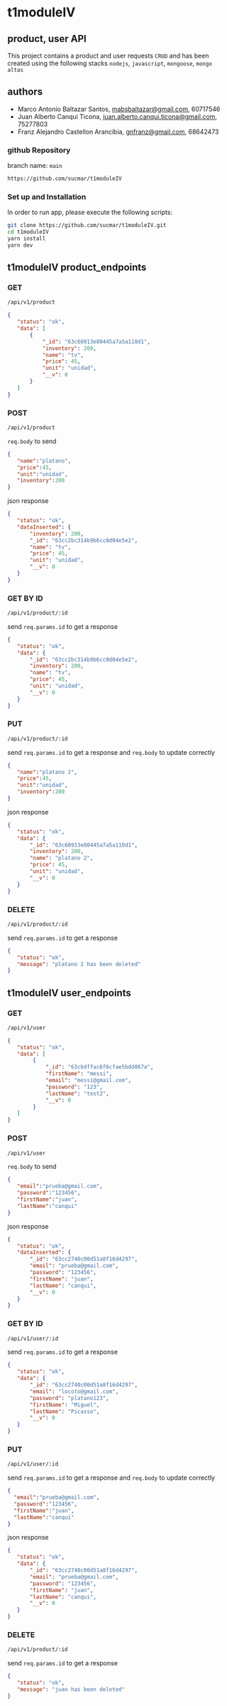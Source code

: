 # t1moduleIV 
## product, user API
This project contains a product and user requests `CRUD` and has been created using the following stacks `nodejs`, `javascript`, `mongoose`, `mongo altas` 
## authors
 * Marco Antonio Baltazar Santos, mabsbaltazar@gmail.com, 60717546
 * Juan Alberto Canqui Ticona, juan.alberto.canqui.ticona@gmail.com, 75277803
 * Franz Alejandro Castellon Arancibia, gnfranz@gmail.com, 68642473

### github Repository
branch name: `main` 
```sh
https://github.com/sucmar/t1moduleIV
```
### Set up and Installation
In order to run app, please execute the following scripts: 
```sh
git clone https://github.com/sucmar/t1moduleIV.git
cd t1moduleIV
yarn install
yarn dev
```
## t1moduleIV product_endpoints
### GET 
```sh
/api/v1/product
```
```json
{
   "status": "ok",
   "data": [
       {
           "_id": "63c60913e80445a7a5a110d1",
           "inventory": 200,
           "name": "tv",
           "price": 45,
           "unit": "unidad",
           "__v": 0
       }
   ]
}
```
### POST
```sh
/api/v1/product
```
`req.body` to send
```json
{
   "name":"platano",
   "price":45,
   "unit":"unidad",
   "inventory":200
}
```
json response
```json
{
   "status": "ok",
   "dataInserted": {
       "inventory": 200,
       "_id": "63cc2bc314b9b6cc0d04e5e2",
       "name": "tv",
       "price": 45,
       "unit": "unidad",
       "__v": 0
   }
}
```
### GET BY ID
```sh
/api/v1/product/:id
```
send `req.params.id` to get a response 
```json
{
   "status": "ok",
   "data": {
       "_id": "63cc2bc314b9b6cc0d04e5e2",
       "inventory": 200,
       "name": "tv",
       "price": 45,
       "unit": "unidad",
       "__v": 0
   }
}
```

### PUT
```sh
/api/v1/product/:id
```
send `req.params.id` to get a response and `req.body` to update correctly
```json
{
   "name":"platano 2",
   "price":45,
   "unit":"unidad",
   "inventory":200
}
```
json response
```json
{
   "status": "ok",
   "data": {
       "_id": "63c60913e80445a7a5a110d1",
       "inventory": 200,
       "name": "platano 2",
       "price": 45,
       "unit": "unidad",
       "__v": 0
   }
}
```

### DELETE
```sh
/api/v1/product/:id
```
send `req.params.id` to get a response 
```json
{
   "status": "ok",
   "message": "platano 2 has been deleted"
}
```
## t1moduleIV user_endpoints
### GET 
```sh
/api/v1/user
```
```json
{
   "status": "ok",
   "data": [
        {
            "_id": "63cbdffac6f6cfae5bdd067a",
            "firstName": "messi",
            "email": "messi@gmail.com",
            "password": "123",
            "lastName": "test2",
            "__v": 0
        }
   ]
}
```
### POST
 ```sh
 /api/v1/user
```
`req.body` to send 
```json
{
   "email":"prueba@gmail.com",
   "password":"123456",
   "firstName":"juan",
   "lastName":"canqui"
}
```
json response
```json
{
   "status": "ok",
   "dataInserted": {
       "_id": "63cc2740c00d51a8f16d4297",
       "email": "prueba@gmail.com",
       "password": "123456",
       "firstName": "juan",
       "lastName": "canqui",
       "__v": 0
   }
}
```
### GET BY ID
```sh
/api/v1/user/:id
```
send `req.params.id` to get a response 
```json
{
   "status": "ok",
   "data": {
       "_id": "63cc2740c00d51a8f16d4297",
       "email": "locoto@gmail.com",
       "password": "platano123",
       "firstName": "Miguel",
       "lastName": "Picasso",
       "__v": 0
   }
}
```

### PUT
```sh
/api/v1/user/:id
```
send `req.params.id` to get a response and `req.body` to update correctly
```json
{
  "email":"prueba@gmail.com",
  "password":"123456",
  "firstName":"juan",
  "lastName":"canqui"
}
```
json response
```json
{
   "status": "ok",
   "data": {
       "_id": "63cc2740c00d51a8f16d4297",
       "email": "prueba@gmail.com",
       "password": "123456",
       "firstName": "juan",
       "lastName": "canqui",
       "__v": 0
   }
}
```
### DELETE
```sh
/api/v1/product/:id
```
send `req.params.id` to get a response 
```json
{
   "status": "ok",
   "message": "juan has been deleted"
}
```